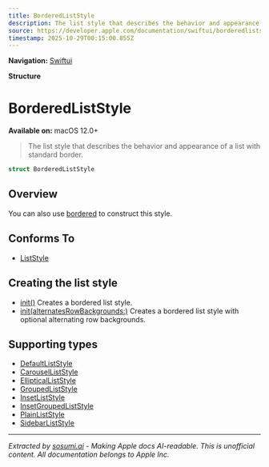 ```yaml
---
title: BorderedListStyle
description: The list style that describes the behavior and appearance of a list with standard border.
source: https://developer.apple.com/documentation/swiftui/borderedliststyle
timestamp: 2025-10-29T00:15:00.855Z
---
```


**Navigation:** [Swiftui](/documentation/swiftui)

**Structure**

# BorderedListStyle

**Available on:** macOS 12.0+

> The list style that describes the behavior and appearance of a list with standard border.

```swift
struct BorderedListStyle
```

## Overview

You can also use [bordered](/documentation/swiftui/liststyle/bordered) to construct this style.

## Conforms To

- [ListStyle](/documentation/swiftui/liststyle)

## Creating the list style

- [init()](/documentation/swiftui/borderedliststyle/init()) Creates a bordered list style.
- [init(alternatesRowBackgrounds:)](/documentation/swiftui/borderedliststyle/init(alternatesrowbackgrounds:)) Creates a bordered list style with optional alternating row backgrounds.

## Supporting types

- [DefaultListStyle](/documentation/swiftui/defaultliststyle)
- [CarouselListStyle](/documentation/swiftui/carouselliststyle)
- [EllipticalListStyle](/documentation/swiftui/ellipticalliststyle)
- [GroupedListStyle](/documentation/swiftui/groupedliststyle)
- [InsetListStyle](/documentation/swiftui/insetliststyle)
- [InsetGroupedListStyle](/documentation/swiftui/insetgroupedliststyle)
- [PlainListStyle](/documentation/swiftui/plainliststyle)
- [SidebarListStyle](/documentation/swiftui/sidebarliststyle)

---

*Extracted by [sosumi.ai](https://sosumi.ai) - Making Apple docs AI-readable.*
*This is unofficial content. All documentation belongs to Apple Inc.*
